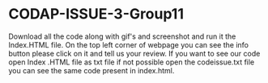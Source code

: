 # CODAP-ISSUE-3-Group11

Download all the code along with gif's and screenshot and run it the Index.HTML file.
   On the top left corner of webpage you can see the info button please click on it and tell us your review.
   If you want to see our code open Index .HTML file as txt file if not possible open the codeissue.txt file you can see the same code present in index.html.
